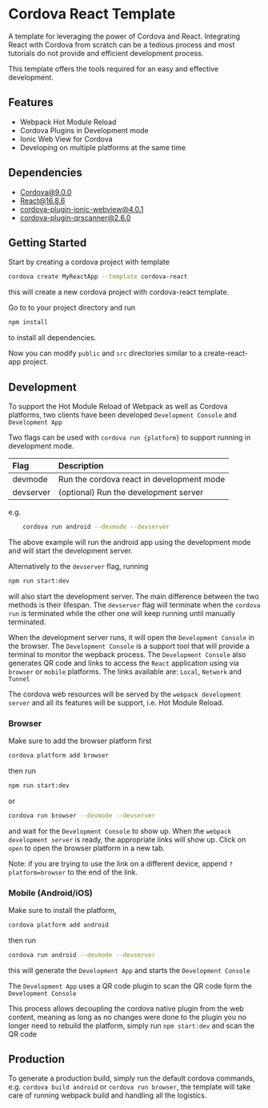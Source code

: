 # Cordova React Template

A template for leveraging the power of Cordova and React.
Integrating React with Cordova from scratch can be a tedious process and most tutorials do not provide and efficient development process.

This template offers the tools required for an easy and effective development.

## Features

- Webpack Hot Module Reload
- Cordova Plugins in Development mode
- Ionic Web View for Cordova
- Developing on multiple platforms at the same time

## Dependencies

- Cordova@9.0.0
- React@16.8.6
- cordova-plugin-ionic-webview@4.0.1
- cordova-plugin-qrscanner@2.6.0

## Getting Started

Start by creating a cordova project with template

```bash
cordova create MyReactApp --template cordova-react
```

this will create a new cordova project with cordova-react template.

Go to to your project directory and run

```bash
npm install
```

to install all dependencies.

Now you can modify `public` and `src` directories similar to a create-react-app project.

## Development

To support the Hot Module Reload of Webpack as well as Cordova platforms, two clients have been developed `Development Console` and `Development App`

Two flags can be used with `cordova run {platform}` to support running in development mode.

Flag | Description
:--- | :-----------
devmode | Run the cordova react in development mode
devserver | (optional) Run the development server

e.g.

```bash
    cordova run android --devmode --devserver
```

The above example will run the android app using the development mode and will start the development server.

Alternatively to the `devserver` flag, running

```bash
npm run start:dev
```

will also start the development server.
The main difference between the two methods is their lifespan. The `devserver` flag will terminate when the `cordova run` is terminated while the other one will keep running until manually terminated.

When the development server runs, it will open the `Development Console` in the browser. The `Development Console` is a support tool that will provide a terminal to monitor the wepback process. The `Development Console` also generates QR code and links to access the `React` application using via `browser` or `mobile` platforms.
The links available are: `Local`, `Network` and `Tunnel`

The cordova web resources will be served by the `webpack development server` and all its features will be support, i.e. Hot Module Reload.

### Browser

Make sure to add the browser platform first

```bash
cordova platform add browser
```

then run

```bash
npm run start:dev
```

or

```bash
cordova run browser --devmode --devserver
```

and wait for the `Development Console` to show up.
When the `webpack development server` is ready, the appropriate links will show up. Click on `open` to open the browser platform in a new tab.

Note: if you are trying to use the link on a different device, append `?platform=browser` to the end of the link.

### Mobile (Android/iOS)

Make sure to install the platform,

```bash
cordova platform add android
```

then run

```bash
cordova run android --devmode --devserver
```

this will generate the `Development App` and starts the `Development Console`

The `Development App` uses a QR code plugin to scan the QR code form the `Development Console`

This process allows decoupling the cordova native plugin from the web content, meaning as long as  no changes were done to the plugin you no longer need to rebuild the platform, simply run `npm start:dev` and scan the QR code

## Production

To generate a production build, simply run the default cordova commands, e.g. `cordova build android` or `cordova run browser`, the template will take care of running webpack build and handling all the logistics.